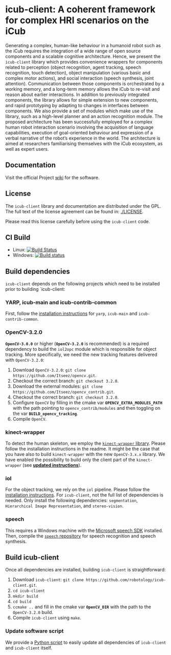 icub-client: A coherent framework for complex HRI scenarios on the iCub
=======

Generating a complex, human-like behaviour in a humanoid robot such as the iCub requires the integration of a wide range of open source components and a scalable cognitive architecture. Hence, we present the `icub-client` library which provides convenience wrappers for components related to perception (object recognition, agent tracking, speech recognition, touch detection), object manipulation (various basic and complex motor actions), and social interaction (speech synthesis, joint attention). Communication between those components is orchestrated by a working memory, and a long-term memory allows the iCub to re-visit and reason about earlier interactions. In addition to previously integrated components, the library allows for simple extension to new components, and rapid prototyping by adapting to changes in interfaces between components. We also provide a set of modules which make use of the library, such as a high-level planner and an action recognition module. The proposed architecture has been successfully employed for a complex human robot interaction scenario involving the acquisition of language capabilities, execution of goal-oriented behaviour and expression of a verbal narrative of the robot’s experience in the world. The architecture is aimed at researchers familiarising themselves with the iCub ecosystem, as well as expert users.

## Documentation
Visit the official Project [wiki](http://robotology.github.com/icub-client) for the software.

## License
The `icub-client` library and documentation are distributed under the GPL.
The full text of the license agreement can be found in: [./LICENSE](https://github.com/robotology/icub-client/blob/master/LICENSE).

Please read this license carefully before using the `icub-client` code.

## CI Build
- Linux: [![Build Status](https://travis-ci.org/robotology/wysiwyd.png?branch=master)](https://travis-ci.org/robotology/wysiwyd)
- Windows: [![Build status](https://ci.appveyor.com/api/projects/status/4rckcp8suov8pcv1)](https://ci.appveyor.com/project/pattacini/wysiwyd)

## Build dependencies
`icub-client` depends on the following projects which need to be installed prior to building `icub-client:

### YARP, icub-main and icub-contrib-common
First, follow the [installation instructions](http://wiki.icub.org/wiki/Linux:Installation_from_sources) for `yarp`, `icub-main` and `icub-contrib-common`.


### OpenCV-3.2.0
**`OpenCV-3.0.0`** or higher (**`OpenCV-3.2.0`** is recommended) is a required dependency to build the `iol2opc` module which is responsible for object tracking. More specifically, we need the new tracking features delivered with `OpenCV-3.2.0`:

1. Download `OpenCV-3.2.0`: `git clone https://github.com/Itseez/opencv.git`.
2. Checkout the correct branch: `git checkout 3.2.0`.
3. Download the external modules: `git clone https://github.com/Itseez/opencv_contrib.git`.
4. Checkout the correct branch: `git checkout 3.2.0`.
5. Configure `OpenCV` by filling in the cmake var **`OPENCV_EXTRA_MODULES_PATH`** with the path pointing to `opencv_contrib/modules` and then toggling on the var **`BUILD_opencv_tracking`**.
6. Compile `OpenCV`.

### kinect-wrapper
To detect the human skeleton, we employ the [`kinect-wrapper` library](https://github.com/robotology/kinect-wrapper.git). Please follow the installation instructions in the readme. It might be the case that you have also to build `kinect-wrapper` with the new `OpenCV-3.x.x` library. We have enabled the possibility to build only the client part of the `kinect-wrapper` (see [**updated instructions**](https://github.com/robotology/kinect-wrapper#cmaking-the-project)).


### iol
For the object tracking, we rely on the `iol` pipeline. Please follow the [installation instructions](https://github.com/robotology/iol). For `icub-client`, not the full list of dependencies is needed. Only install the following dependencies: `segmentation`, `Hierarchical Image Representation`, and `stereo-vision`.


### speech
This requires a Windows machine with the [Microsoft speech SDK](https://msdn.microsoft.com/en-us/library/hh361572(v=office.14).aspx) installed. Then, compile the [`speech` repository](https://github.com/robotology/speech) for speech recognition and speech synthesis.

## Build icub-client

Once all dependencies are installed, building `icub-client` is straightforward:

1. Download `icub-client`: `git clone https://github.com/robotology/icub-client.git`.
2. `cd icub-client`
3. `mkdir build`
4. `cd build`
5. `ccmake ..` and fill in the cmake var **`OpenCV_DIR`** with the path to the `OpenCV-3.2.0` build.
6. Compile `icub-client` using `make`.

### Update software script
We provide a [Python script](https://github.com/robotology/icub-client/blob/master/update-software.py) to easily update all dependencies of `icub-client` and `icub-client` itself.
